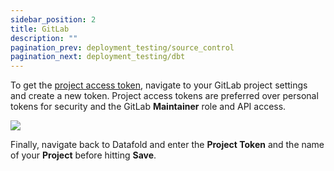 ```yaml
---
sidebar_position: 2
title: GitLab
description: ""
pagination_prev: deployment_testing/source_control
pagination_next: deployment_testing/dbt
---
```


To get the [project access token](https://docs.gitlab.com/ee/user/project/settings/project\_access\_tokens.html), navigate to your GitLab project settings and create a new token. Project access tokens are preferred over personal tokens for security and the GitLab **Maintainer** role and API access.

![](/img/gitlab_access_token.png)

Finally, navigate back to Datafold and enter the **Project Token** and the name of your **Project** before hitting **Save**.
